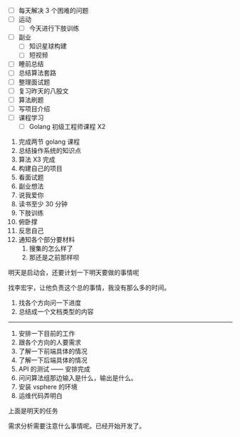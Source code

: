 - [ ] 每天解决 3 个困难的问题
- [ ] 运动
	- [ ] 今天进行下肢训练
- [ ] 副业
	- [ ] 知识星球构建
	- [ ] 短视频
- [ ] 睡前总结
- [ ] 总结算法套路
- [ ] 整理面试题
- [ ] 复习昨天的八股文
- [ ] 算法刷题
- [ ] 写项目介绍
- [ ] 课程学习
	- [ ] Golang 初级工程师课程 X2

1. 完成两节 golang 课程
2. 总结操作系统的知识点
3. 算法 X3 完成
4. 构建自己的项目
5. 看面试题
6. 副业想法
7. 说我爱你
8. 读书至少 30 分钟
9. 下肢训练
10. 俯卧撑
11. 反思自己
12. 通知各个部分要材料
	1. 搜集的怎么样了
	2. 那还是之前那样呗  

明天是启动会，还要计划一下明天要做的事情呢

找李宏宇，让他负责这个总的事情，我没有那么多的时间。

1. 找各个方向问一下进度
2. 总结成一个文档类型的内容

---

1. 安排一下目前的工作
2. 跟各个方向的人要需求
3. 了解一下前端具体的情况
4. 了解一下后端具体的情况
5. API 的测试 —— 安排完成
6. 问问算法组那边输入是什么，输出是什么。
7. 安装 vsphere 的环境
8. 运维代码弄明白

上面是明天的任务

需求分析需要注意什么事情呢。已经开始开发了。
